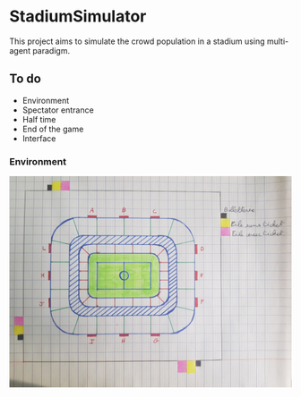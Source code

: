 # StadiumSimulator

This project aims to simulate the crowd population in a stadium using multi-agent paradigm.

## To do
- Environment
- Spectator entrance
- Half time
- End of the game
- Interface

### Environment

![Image description](Images/stadium.png)